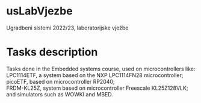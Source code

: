 # usLabVjezbe
Ugradbeni sistemi 2022/23, laboratorijske vježbe

# Tasks description
Tasks done in the Embedded systems course, used on microcontrollers like:           
LPC1114ETF, a system based on the NXP LPC1114FN28 microcontroller;                                                 
picoETF, based on
microcontroller RP2040;     
FRDM-KL25Z, system based on microcontroller Freescale KL25Z128VLK;   
and simulators such as WOWKI and MBED.
